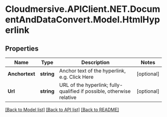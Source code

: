 # Cloudmersive.APIClient.NET.DocumentAndDataConvert.Model.HtmlHyperlink
## Properties

Name | Type | Description | Notes
------------ | ------------- | ------------- | -------------
**Anchortext** | **string** | Anchor text of the hyperlink, e.g. Click Here | [optional] 
**Url** | **string** | URL of the hyperlink; fully-qualified if possible, otherwise relative | [optional] 

[[Back to Model list]](../README.md#documentation-for-models) [[Back to API list]](../README.md#documentation-for-api-endpoints) [[Back to README]](../README.md)

